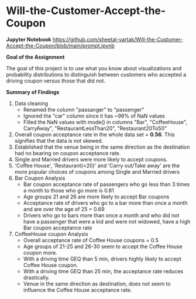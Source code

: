 # Will-the-Customer-Accept-the-Coupon

**Jupyter Notebook** https://github.com/sheetal-vartak/Will-the-Customer-Accept-the-Coupon/blob/main/prompt.ipynb


**Goal of the Assignment**

The goal of this project is to use what you know about visualizations and probability distributions to distinguish between customers who accepted a driving coupon versus those that did not.


**Summary of Findings**
1. Data cleaning
    - Renamed the column "passanger" to "passenger"
    - Ignored the "car" column since it has ~99% of NaN values
    - Filled the NaN values with mode() in columns "Bar", "CoffeeHouse", CarryAway", "RestaurantLessThan20", "Restaurant20To50"
3. Overall coupon acceptance rate in the whole data set = **0.56**. This signifies that the data is not skewed. 
4. Established that the venue being in the same direction as the destination had no bearing on coupon acceptance rate.
5. Single and Married drivers were more likely to accept coupons.
6. 'Coffee House', 'Restaurant(<20)' and 'Carry out/Take away' are the more popular choices of coupons among Single and Married drivers
7. Bar Coupon Analysis
    - Bar coupon acceptance rate of passengers who go less than 3 times a month to those who go more is  0.81
    - Age groups 21 and 26 are more likely to accept Bar coupons
    - Acceptance rate of drivers who go to a bar more than once a month and are over the age of 25 =  0.69
    - Drivers who go to bars more than once a month and who did not have a passenger that were a kid and were not widowed, have a high Bar coupon acceptance rate
8. CoffeeHouse coupon Analysis
    - Overall acceptance rate of Coffee House coupons =  0.5
    - Age groups of 21-25 and 26-30 seem to accept the Coffee House coupon more.
    - With a driving time GEQ than 5 min, drivers highly likely to accept Coffee House coupon.
    - With a driving time GEQ than 25 min, the acceptance rate reduces drastically.
    - Venue in the same direction as destination, does not seem to influence the Coffee House acceptance rate.
